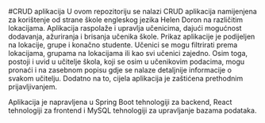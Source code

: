 #CRUD aplikacija
U ovom repozitoriju se nalazi CRUD aplikacija namijenjena za korištenje od strane škole engleskog jezika Helen Doron na različitim lokacijama. Aplikacija raspolaže i upravlja učenicima, dajući mogućnost dodavanja, ažuriranja i brisanja učenika škole.
Prikaz aplikacije je podijeljen na lokacije, grupe i konačno studente. Učenici se mogu filtrirati prema lokacijama, grupama na lokacijama ili kao svi učenici zajedno.
Osim toga, postoji i uvid u učitelje škola, koji se osim u učenikovim podacima, mogu pronaći i na zasebnom popisu gdje se nalaze detaljnije informacije o svakom učitelju.
Dodatno na to, cijela aplikacija je zaštićena prethodnim prijavljivanjem.

Aplikacija je napravljena u Spring Boot tehnologiji za backend, React tehnologiji za frontend i MySQL tehnologiji za upravljanje bazama podataka. 
